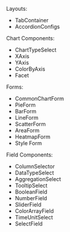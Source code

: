 Layouts:
 - TabContainer
 - AccordionConfigs
 

Chart Components:
 - ChartTypeSelect
 - XAxis
 - YAxis
 - ColorByAxis
 - Facet

Forms:
 - CommonChartForm
 - PieForm
 - BarForm
 - LineForm
 - ScatterForm
 - AreaForm
 - HeatmapForm
 - Style Form

Field Components:
 - ColumnSelector
 - DataTypeSelect
 - AggregationSelect
 - TooltipSelect
 - BooleanField
 - NumberField
 - SliderField
 - ColorArrayField
 - TimeUnitSelect
 - SelectField
